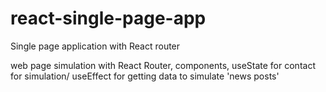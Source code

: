 # react-single-page-app
Single page application with React router

web page simulation with React Router, components, useState for contact for simulation/ useEffect for getting data to simulate 'news posts'
